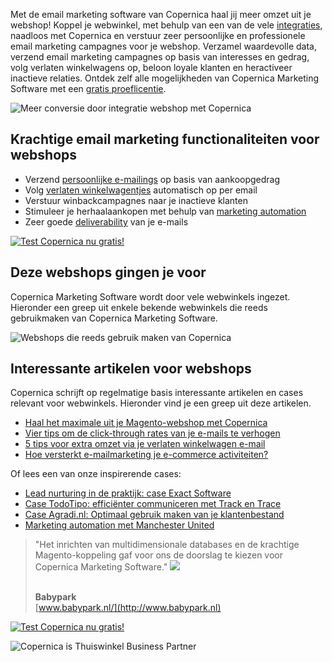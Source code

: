 Met de email marketing software van Copernica haal jij meer omzet uit je
webshop! Koppel je webwinkel, met behulp van een van de vele
[integraties](https://www.copernica.com/nl/ondersteuning/integraties),
naadloos met Copernica en verstuur zeer persoonlijke en professionele
email marketing campagnes voor je webshop. Verzamel waardevolle data,
verzend email marketing campagnes op basis van interesses en gedrag,
volg verlaten winkelwagens op, beloon loyale klanten en heractiveer
inactieve relaties. Ontdek zelf alle mogelijkheden van Copernica
Marketing Software met een [gratis
proeflicentie](https://www.copernica.com/nl/copernica-proberen "Probeer Copernica gratis").

![Meer conversie door integratie webshop met
Copernica](testimonials/webshop-copernica-conversion.png)

Krachtige email marketing functionaliteiten voor webshops
---------------------------------------------------------

-   Verzend [persoonlijke
    e-mailings](http://www.copernica.com/nl/functies/e-mailings/maak-zelf-slimme-e-mailings "Maak en personaliseer zelf e-mailings")
    op basis van aankoopgedrag
-   Volg [verlaten
    winkelwagentjes](http://www.copernica.com/nl/functies/e-mailings/automatiseer-je-campagnes "Automatiseer je campagnes")
    automatisch op per email
-   Verstuur winbackcampagnes naar je inactieve klanten
-   Stimuleer je herhaalaankopen met behulp van [marketing
    automation](http://www.copernica.com/nl/functies/e-mailings/automatiseer-je-campagnes "automatiseer")
-   Zeer goede
    [deliverability](http://www.copernica.com/nl/over-ons/nieuws/deliverability-hogere-e-mailaflevering-met-copernica "deliverability")
    van je e-mails

[![Test Copernica nu
gratis!](Copernicacom/nl-cta-try-copernica-small.png)](http://www.copernica.com/nl/copernica-proberen "Test Copernica nu gratis!")

Deze webshops gingen je voor
----------------------------

Copernica Marketing Software wordt door vele webwinkels ingezet.
Hieronder een greep uit enkele bekende webwinkels die reeds gebruikmaken
van Copernica Marketing Software.

![Webshops die reeds gebruik maken van
Copernica](testimonials/webshops-copernica.png)

Interessante artikelen voor webshops
------------------------------------

Copernica schrijft op regelmatige basis interessante artikelen en cases
relevant voor webwinkels. Hieronder vind je een greep uit deze
artikelen.

-   [Haal het maximale uit je Magento-webshop met
    Copernica](http://www.copernica.com/nl/over-ons/nieuws/haal-het-maximale-uit-je-magento-webshop-met-copernica)
-   [Vier tips om de click-through rates van je e-mails te
    verhogen](http://www.copernica.com/nl/over-ons/nieuws/vier-tips-om-de-click-through-rates-van-je-e-mails-te-verhogen)
-   [5 tips voor extra omzet via je verlaten winkelwagen
    e-mail](http://www.copernica.com/nl/over-ons/nieuws/5-tips-voor-extra-omzet-via-je-verlaten-winkelwagen-e-mail)
-   [Hoe versterkt e-mailmarketing je e-commerce
    activiteiten?](http://www.copernica.com/nl/over-ons/nieuws/hoe-versterkt-e-mailmarketing-je-e-commerce-activiteiten)

Of lees een van onze inspirerende cases:

-   [Lead nurturing in de praktijk: case Exact
    Software](https://www.copernica.com/nl/blog/lead-nurturing-in-de-praktijk-case-exact-software)
-   [Case TodoTipo: efficiënter communiceren met Track en
    Trace](https://www.copernica.com/nl/blog/case-todotipo-effcienter-communiceren-met-track-trace)
-   [Case Agradi.nl: Optimaal gebruik maken van je
    klantenbestand](https://www.copernica.com/nl/blog/case-agradi-nl-optimaal-gebruik-maken-van-je-klantenbestand)
-   [Marketing automation met Manchester
    United](https://www.copernica.com/nl/blog/marketing-automation-met-manchester-united)

> "Het inrichten van multidimensionale databases en de krachtige
> Magento-koppeling gaf voor ons de doorslag te kiezen voor Copernica
> Marketing Software." ![](testimonials/babypark.png)
>
> \
> **Babypark**\
> [www.babypark.nl/](http://www.babypark.nl)

[![Test Copernica nu
gratis!](Copernicacom/nl-cta-try-copernica-small.png)](http://www.copernica.com/nl/copernica-proberen "Test Copernica nu gratis!")

![Copernica is Thuiswinkel Business
Partner](Copernicacom/TW-businesspartner.png)

